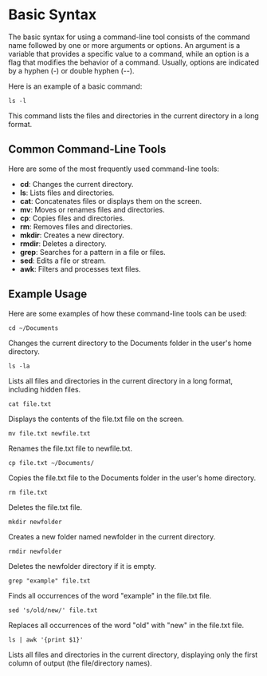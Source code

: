 # Basic Syntax

The basic syntax for using a command-line tool consists of the command name followed by one or more arguments or options. An argument is a variable that provides a specific value to a command, while an option is a flag that modifies the behavior of a command. Usually, options are indicated by a hyphen (-) or double hyphen (--).

Here is an example of a basic command:

```
ls -l
```

This command lists the files and directories in the current directory in a long format.

## Common Command-Line Tools

Here are some of the most frequently used command-line tools:

* **cd**: Changes the current directory.
* **ls**: Lists files and directories.
* **cat**: Concatenates files or displays them on the screen.
* **mv**: Moves or renames files and directories.
* **cp**: Copies files and directories.
* **rm**: Removes files and directories.
* **mkdir**: Creates a new directory.
* **rmdir**: Deletes a directory.
* **grep**: Searches for a pattern in a file or files.
* **sed**: Edits a file or stream.
* **awk**: Filters and processes text files.

## Example Usage

Here are some examples of how these command-line tools can be used:

```
cd ~/Documents
```

Changes the current directory to the Documents folder in the user's home directory.

```
ls -la
```

Lists all files and directories in the current directory in a long format, including hidden files.

```
cat file.txt
```

Displays the contents of the file.txt file on the screen.

```
mv file.txt newfile.txt
```

Renames the file.txt file to newfile.txt.

```
cp file.txt ~/Documents/
```

Copies the file.txt file to the Documents folder in the user's home directory.

```
rm file.txt
```

Deletes the file.txt file.

```
mkdir newfolder
```

Creates a new folder named newfolder in the current directory.

```
rmdir newfolder
```

Deletes the newfolder directory if it is empty.

```
grep "example" file.txt
```

Finds all occurrences of the word "example" in the file.txt file.

```
sed 's/old/new/' file.txt
```

Replaces all occurrences of the word "old" with "new" in the file.txt file.

```
ls | awk '{print $1}'
```

Lists all files and directories in the current directory, displaying only the first column of output (the file/directory names).
